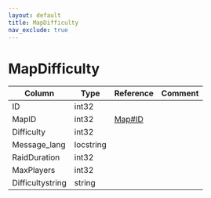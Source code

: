 ```yaml
---
layout: default
title: MapDifficulty
nav_exclude: true
---
```

# MapDifficulty

| Column | Type | Reference | Comment |
|--------|------|-----------|---------|
|ID|int32|||
|MapID|int32|[Map#ID](Map)||
|Difficulty|int32|||
|Message_lang|locstring|||
|RaidDuration|int32|||
|MaxPlayers|int32|||
|Difficultystring|string|||
